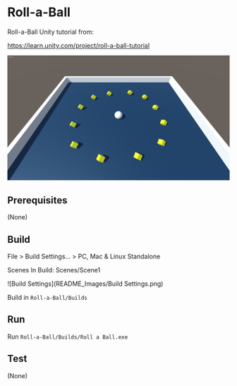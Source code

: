 # Roll-a-Ball
Roll-a-Ball Unity tutorial from:

https://learn.unity.com/project/roll-a-ball-tutorial

![splash](README_Images/Game001.png)

## Prerequisites
(None)

## Build
File > Build Settings... > PC, Mac & Linux Standalone

Scenes In Build: Scenes/Scene1

![Build Settings](README_Images/Build Settings.png)

Build in `Roll-a-Ball/Builds`

## Run
Run `Roll-a-Ball/Builds/Roll a Ball.exe`

## Test
(None)
